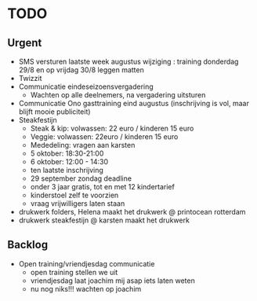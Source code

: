 # TODO
## Urgent
- SMS versturen laatste week augustus wijziging : training donderdag 29/8 en op vrijdag 30/8 leggen matten
- Twizzit
- Communicatie eindeseizoensvergadering
	- Wachten op alle deelnemers, na vergadering uitsturen
- Communicatie Ono gasttraining eind augustus (inschrijving is vol, maar blijft mooie publiciteit)
- Steakfestijn
	- Steak & kip: volwassen: 22 euro / kinderen 15 euro
	- Veggie: volwassen: 22euro / kinderen 15 euro
	- Mededeling: vragen aan karsten
	- 5 oktober: 18:30-21:00
	- 6 oktober: 12:00 - 14:30
	- ten laatste inschrijving
	-  29 september zondag deadline
	- onder 3 jaar gratis, tot en met 12 kindertarief
	- kinderstoel zelf te voorzien
	- vraag vrijwilligers laten staan
- drukwerk folders, Helena maakt het drukwerk @ printocean rotterdam
- drukwerk steakfestijn @ karsten maakt het drukwerk 

## Backlog
- Open training/vriendjesdag communicatie
	- open training stellen we uit
	- vriendjesdag laat joachim mij asap iets laten weten
	- nu nog niks!!! wachten op joachim
<!--stackedit_data:
eyJoaXN0b3J5IjpbLTMyNjQwNzQ1MywyMDUwMjg2NjA5LDE0OT
g4NDUzNzMsMTkyOTQ1MDYwNiwxNTQzNDI4NjUxLDE5Mjk0NTA2
MDYsMjA3MjI4MDkyNCwtMTc0Njk2NzExOCwtMTQ1MDQ3MTM4NS
wxNjY2MjgyNjA2LC03NTAyNTI2OTIsMjE2NDU4MjQ1LDIxNTA3
NjQzMywtMzQ2NzczODk4LDE2OTg3NzYwOTcsMTY5ODc3NjA5Ny
wxODUwNzUwMDgzLDE0NTgzOTg4NDQsLTM1NTQxNTMyNiw0MzE0
Nzk3OF19
-->